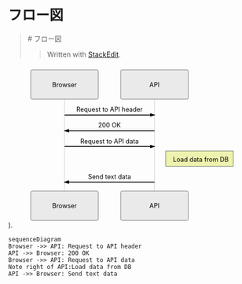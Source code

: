<h1 id="フロー図">フロー図</h1>
<blockquote>
<p># フロー図


> Written with <a href="[StackEdit](https://stackedit.io/">StackEdit</a>.</p>
</blockquote>
<div class="mermaid"><svg xmlns="http://www.w3.org/2000/svg" id="mermaid-svg-goRoViFf0rx5MLBU" height="100%" width="100%" style="max-width:550px;" viewBox="-50 -10 550 345"><g></g><g><line id="actor149" x1="75" y1="5" x2="75" y2="334" class="actor-line" stroke-width="0.5px" stroke="#999"></line><rect x="0" y="0" fill="#eaeaea" stroke="#666" width="150" height="65" rx="3" ry="3" class="actor"></rect><text x="75" y="32.5" dominant-baseline="central" alignment-baseline="central" class="actor" style="text-anchor: middle;"><tspan x="75" dy="0">Browser</tspan></text></g><g><line id="actor150" x1="275" y1="5" x2="275" y2="334" class="actor-line" stroke-width="0.5px" stroke="#999"></line><rect x="200" y="0" fill="#eaeaea" stroke="#666" width="150" height="65" rx="3" ry="3" class="actor"></rect><text x="275" y="32.5" dominant-baseline="central" alignment-baseline="central" class="actor" style="text-anchor: middle;"><tspan x="275" dy="0">API</tspan></text></g><defs><marker id="arrowhead" refX="5" refY="2" markerWidth="6" markerHeight="4" orient="auto"><path d="M 0,0 V 4 L6,2 Z"></path></marker></defs><defs><marker id="crosshead" markerWidth="15" markerHeight="8" orient="auto" refX="16" refY="4"><path fill="black" stroke="#000000" stroke-width="1px" d="M 9,2 V 6 L16,4 Z" style="stroke-dasharray: 0, 0;"></path><path fill="none" stroke="#000000" stroke-width="1px" d="M 0,1 L 6,7 M 6,1 L 0,7" style="stroke-dasharray: 0, 0;"></path></marker></defs><g><text x="175" y="93" class="messageText" style="text-anchor: middle;">Request to API header</text><line x1="75" y1="100" x2="275" y2="100" class="messageLine0" stroke-width="2" stroke="black" marker-end="url(#arrowhead)" style="fill: none;"></line></g><g><text x="175" y="128" class="messageText" style="text-anchor: middle;">200 OK</text><line x1="275" y1="135" x2="75" y2="135" class="messageLine0" stroke-width="2" stroke="black" marker-end="url(#arrowhead)" style="fill: none;"></line></g><g><text x="175" y="163" class="messageText" style="text-anchor: middle;">Request to API data</text><line x1="75" y1="170" x2="275" y2="170" class="messageLine0" stroke-width="2" stroke="black" marker-end="url(#arrowhead)" style="fill: none;"></line></g><g><rect x="300" y="180" fill="#EDF2AE" stroke="#666" width="150" height="34" rx="0" ry="0" class="note"></rect><text x="296" y="204" fill="black" class="noteText"><tspan x="316" fill="black">Load data from DB</tspan></text></g><g><text x="175" y="242" class="messageText" style="text-anchor: middle;">Send text data</text><line x1="275" y1="249" x2="75" y2="249" class="messageLine0" stroke-width="2" stroke="black" marker-end="url(#arrowhead)" style="fill: none;"></line></g><g><rect x="0" y="269" fill="#eaeaea" stroke="#666" width="150" height="65" rx="3" ry="3" class="actor"></rect><text x="75" y="301.5" dominant-baseline="central" alignment-baseline="central" class="actor" style="text-anchor: middle;"><tspan x="75" dy="0">Browser</tspan></text></g><g><rect x="200" y="269" fill="#eaeaea" stroke="#666" width="150" height="65" rx="3" ry="3" class="actor"></rect><text x="275" y="301.5" dominant-baseline="central" alignment-baseline="central" class="actor" style="text-anchor: middle;"><tspan x="275" dy="0">API</tspan></text></g></svg></div>).

```mermaid
sequenceDiagram
Browser ->> API: Request to API header
API ->> Browser: 200 OK
Browser ->> API: Request to API data
Note right of API:Load data from DB
API ->> Browser: Send text data
```

<!--stackedit_data:
eyJoaXN0b3J5IjpbLTE5OTkyMzUxMF19
-->